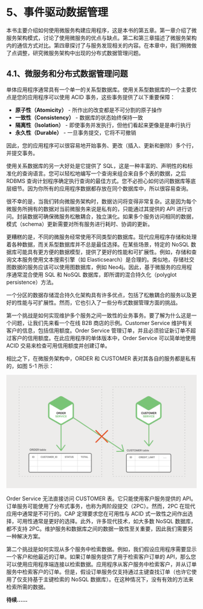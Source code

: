# 5、事件驱动数据管理
本书主要介绍如何使用微服务构建应用程序，这是本书的第五章。第一章介绍了微服务架构模式，讨论了使用微服务的优点与缺点。第二和第三章描述了微服务架构内的通信方式对比。第四章探讨了与服务发现相关的内容。在本章中，我们稍微做了点调整，研究微服务架构中出现的分布式数据管理问题。

## 4.1、微服务和分布式数据管理问题
单体应用程序通常具有一个单一的关系型数据库。使用关系型数据库的一个主要优点是您的应用程序可以使用 ACID 事务，这些事务提供了以下重要保障：

- **原子性（Atomicity）** - 所作出的改变都是不可分割的原子操作
- **一致性（Consistency）** - 数据库的状态始终保持一致
- **隔离性（Isolation）** - 即使事务并发执行，但他们看起来更像是是串行执行
- **永久性（Durable）** - 一旦事务提交，它将不可撤销

因此，您的应用程序可以很容易地开始事务、更改（插入、更新和删除）多个行，并提交事务。

使用关系数据库的另一大好处是它提供了 SQL，这是一种丰富的、声明性的和标准化的查询语言。您可以轻松地编写一个查询来组合来自多个表的数据，之后 RDBMS 查询计划程序确定执行查询的最佳方式。您不必担心如何访问数据库等底层细节。因为你所有的应用程序数据都存放在同个数据库中，所以很容易查询。

很不幸的是，当我们转向微服务架构时，数据访问将变得非常复杂。这是因为每个微服务所拥有的数据对当前微服务来说是私有的，只能通过其提供的 API 进行访问。封装数据可确保微服务松散耦合，独立演化。如果多个服务访问相同的数据，模式（schema）更新需要对所有服务进行耗时、协调的更新。

更糟糕的是，不同的微服务经常使用不同类型的数据库。现代应用程序存储和处理着各种数据，而关系型数据库并不总是最佳选择。在某些场景，特定的 NoSQL 数据库可能具有更方便的数据模型，提供了更好的性能和可扩展性。例如，存储和查询文本服务使用文本搜索引擎（如 Elasticsearch）是合理的。类似地，存储社交图数据的服务应该可以使用图数据库，例如 Neo4j。因此，基于微服务的应用程序通常混合使用 SQL 和 NoSQL 数据库，即所谓的混合持久化（polyglot persistence）方法。

一个分区的数据存储混合持久化架构具有许多优点，包括了松散耦合的服务以及更好的性能与可扩展性。然而，它也引入了一些分布式数据管理方面的挑战。

第一个挑战是如何实现维护多个服务之间一致性的业务事务。要了解为什么这是一个问题，让我们先来看一个在线 B2B 商店的示例。Customer Service 维护有关客户的信息，包括信用额度。Order Service 管理订单，并且必须验证新订单不超过客户的信用额度。在此应用程序的单体版本中，Order Service 可以简单地使用 ACID 交易来检查可用信用额度并创建订单。

相比之下，在微服务架构中，ORDER 和 CUSTOMER 表对其各自的服务都是私有的，如图 5-1 所示：

![每个微服务都有各自的数据](./resources/5-1.png)

Order Service 无法直接访问 CUSTOMER 表。它只能使用客户服务提供的 API。订单服务可能使用了分布式事务，也称为两阶段提交（2PC）。然而，2PC 在现代应用中通常是不可行的。CAP 定理要求您在可用性与 ACID 式一致性之间作出选择，可用性通常是更好的选择。此外，许多现代技术，如大多数 NoSQL 数据库，都不支持 2PC。维护服务和数据库之间的数据一致性至关重要，因此我们需要另一种解决方案。

第二个挑战是如何实现从多个服务中检索数据。例如，我们假设应用程序需要显示一个客户和他最近的订单。如果订单服务提供了用于检索客户订单的 API，那么您可以使用应用程序端连接以检索数据。应用程序从客户服务中检索客户，并从订单服务中检索客户的订单。但是，假设订单服务仅支持通过主键查找订单（也许它使用了仅支持基于主键检索的 NoSQL 数据库）。在这种情况下，没有有效的方法来检索所需的数据。

**待续……**